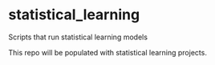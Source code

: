 # statistical_learning
Scripts that run statistical learning models

This repo will be populated with statistical learning projects.